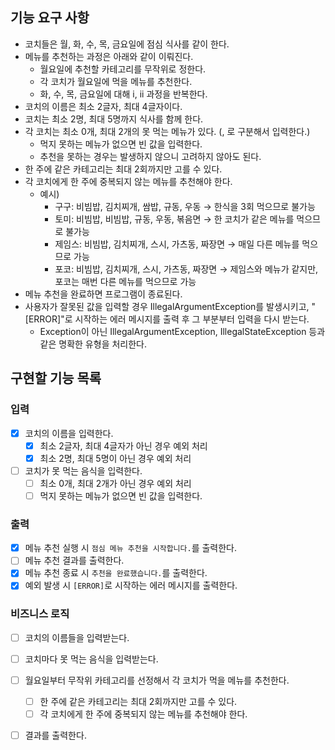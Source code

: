 ## 기능 요구 사항

- 코치들은 월, 화, 수, 목, 금요일에 점심 식사를 같이 한다.
- 메뉴를 추천하는 과정은 아래와 같이 이뤄진다.
    - 월요일에 추천할 카테고리를 무작위로 정한다.
    - 각 코치가 월요일에 먹을 메뉴를 추천한다.
    - 화, 수, 목, 금요일에 대해 i, ii 과정을 반복한다.
- 코치의 이름은 최소 2글자, 최대 4글자이다.
- 코치는 최소 2명, 최대 5명까지 식사를 함께 한다.
- 각 코치는 최소 0개, 최대 2개의 못 먹는 메뉴가 있다. (, 로 구분해서 입력한다.)
    - 먹지 못하는 메뉴가 없으면 빈 값을 입력한다.
    - 추천을 못하는 경우는 발생하지 않으니 고려하지 않아도 된다.
- 한 주에 같은 카테고리는 최대 2회까지만 고를 수 있다.
- 각 코치에게 한 주에 중복되지 않는 메뉴를 추천해야 한다.
    - 예시)
        - 구구: 비빔밥, 김치찌개, 쌈밥, 규동, 우동 → 한식을 3회 먹으므로 불가능
        - 토미: 비빔밥, 비빔밥, 규동, 우동, 볶음면 → 한 코치가 같은 메뉴를 먹으므로 불가능
        - 제임스: 비빔밥, 김치찌개, 스시, 가츠동, 짜장면 → 매일 다른 메뉴를 먹으므로 가능
        - 포코: 비빔밥, 김치찌개, 스시, 가츠동, 짜장면 → 제임스와 메뉴가 같지만, 포코는 매번 다른 메뉴를 먹으므로 가능
- 메뉴 추천을 완료하면 프로그램이 종료된다.
- 사용자가 잘못된 값을 입력할 경우 IllegalArgumentException를 발생시키고, "[ERROR]"로 시작하는 에러 메시지를 출력 후 그 부분부터 입력을 다시 받는다.
    - Exception이 아닌 IllegalArgumentException, IllegalStateException 등과 같은 명확한 유형을 처리한다.

## 구현할 기능 목록

### 입력

- [x] 코치의 이름을 입력한다.
    - [x] 최소 2글자, 최대 4글자가 아닌 경우 예외 처리
    - [x] 최소 2명, 최대 5명이 아닌 경우 예외 처리
- [ ] 코치가 못 먹는 음식을 입력한다.
    - [ ] 최소 0개, 최대 2개가 아닌 경우 예외 처리
    - [ ] 먹지 못하는 메뉴가 없으면 빈 값을 입력한다.

### 출력

- [x] 메뉴 추천 실행 시 `점심 메뉴 추천을 시작합니다.`를 출력한다.
- [ ] 메뉴 추천 결과를 출력한다.
- [x] 메뉴 추천 종료 시 `추천을 완료했습니다.`를 출력한다.
- [x] 예외 발생 시 `[ERROR]`로 시작하는 에러 메시지를 출력한다.

### 비즈니스 로직

- [ ] 코치의 이름들을 입력받는다.
- [ ] 코치마다 못 먹는 음식을 입력받는다.
- [ ] 월요일부터 무작위 카테고리를 선정해서 각 코치가 먹을 메뉴를 추천한다.
    - [ ] 한 주에 같은 카테고리는 최대 2회까지만 고를 수 있다.
    - [ ] 각 코치에게 한 주에 중복되지 않는 메뉴를 추천해야 한다.
- [ ] 결과를 출력한다.


